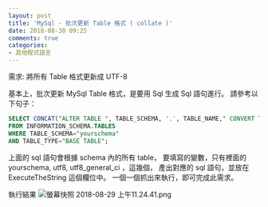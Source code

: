 ```yaml
---
layout: post
title: 'MySql - 批次更新 Table 格式 ( collate )'
date: 2018-08-30 09:25
comments: true
categories:
- 其他程式語言
---
```

需求: 將所有 Table 格式更新成 UTF-8

基本上，批次更新 MySql Table 格式，是要用 Sql 生成 Sql 語句進行。
請參考以下句子：

``` sql
SELECT CONCAT("ALTER TABLE ", TABLE_SCHEMA, '.', TABLE_NAME," CONVERT TO CHARACTER SET utf8 COLLATE utf8_general_ci;") AS    ExecuteTheString
FROM INFORMATION_SCHEMA.TABLES
WHERE TABLE_SCHEMA="yourschema"
AND TABLE_TYPE="BASE TABLE";
```

上面的 sql 語句會根據 schema 內的所有 table，
要填寫的變數，只有裡面的 yourschema, utf8, utf8_general_ci ，這幾個，
產出對應的 sql 語句，並放在 ExecuteTheString 這個欄位中。
一個一個抓出來執行，即可完成此需求。

執行結果
![螢幕快照 2018-08-29 上午11.24.41.png](http://user-image.logdown.io/user/26132/blog/25104/post/7808955/Qoh359S7QQy3zRAqniii_%E8%9E%A2%E5%B9%95%E5%BF%AB%E7%85%A7%202018-08-29%20%E4%B8%8A%E5%8D%8811.24.41.png)

